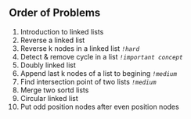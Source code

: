 ## Order of Problems

1. Introduction to linked lists
2. Reverse a linked list
3. Reverse k nodes in a linked list    *`!hard`*
4. Detect & remove cycle in a list    *`!important concept`*
5. Doubly linked list
6. Append last k nodes of a list to begining    *`!medium`*
7. Find intersection point of two lists    *`!medium`*
8. Merge two sortd lists
9. Circular linked list
10. Put odd position nodes after even position nodes
